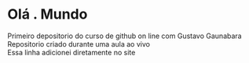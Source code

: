 # Olá . Mundo 
Primeiro depositorio do curso de github on line com Gustavo Gaunabara
Repositorio criado durante uma aula ao vivo  
Essa linha adicionei diretamente no site 
